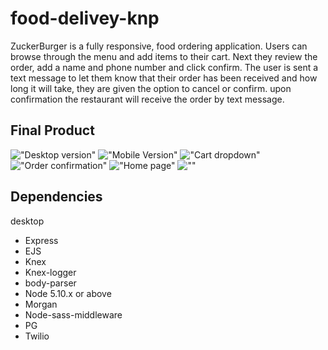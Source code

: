# food-delivey-knp

ZuckerBurger is a fully responsive, food ordering application. Users  can browse through the menu and add items to their cart. Next they review the order, add a name and phone number and click confirm. The user is sent a text message to let them know that their order has been received and how long it will take, they are given the option to cancel or confirm. upon confirmation the restaurant will receive the order by text message.

## Final Product

!["Desktop version"]()
!["Mobile Version"]()
!["Cart dropdown"]()
!["Order confirmation"]()
!["Home page"]()
![""]()


## Dependencies
desktop
- Express
- EJS
- Knex
- Knex-logger
- body-parser
- Node 5.10.x or above
- Morgan
- Node-sass-middleware
- PG
- Twilio
    
    
